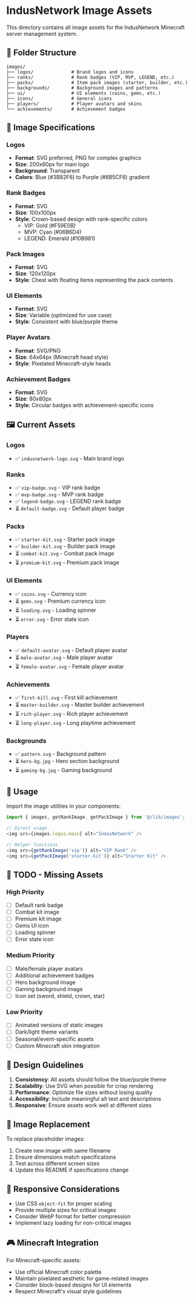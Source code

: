 # IndusNetwork Image Assets

This directory contains all image assets for the IndusNetwork Minecraft server management system.

## 📁 Folder Structure

```
images/
├── logos/              # Brand logos and icons
├── ranks/              # Rank badges (VIP, MVP, LEGEND, etc.)
├── packs/              # Item pack images (starter, builder, etc.)
├── backgrounds/        # Background images and patterns
├── ui/                 # UI elements (coins, gems, etc.)
├── icons/              # General icons
├── players/            # Player avatars and skins
└── achievements/       # Achievement badges
```

## 🎨 Image Specifications

### Logos

- **Format**: SVG preferred, PNG for complex graphics
- **Size**: 200x60px for main logo
- **Background**: Transparent
- **Colors**: Blue (#3B82F6) to Purple (#8B5CF6) gradient

### Rank Badges

- **Format**: SVG
- **Size**: 100x100px
- **Style**: Crown-based design with rank-specific colors
  - VIP: Gold (#F59E0B)
  - MVP: Cyan (#06B6D4)
  - LEGEND: Emerald (#10B981)

### Pack Images

- **Format**: SVG
- **Size**: 120x120px
- **Style**: Chest with floating items representing the pack contents

### UI Elements

- **Format**: SVG
- **Size**: Variable (optimized for use case)
- **Style**: Consistent with blue/purple theme

### Player Avatars

- **Format**: SVG/PNG
- **Size**: 64x64px (Minecraft head style)
- **Style**: Pixelated Minecraft-style heads

### Achievement Badges

- **Format**: SVG
- **Size**: 80x80px
- **Style**: Circular badges with achievement-specific icons

## 🖼️ Current Assets

### Logos

- ✅ `indusnetwork-logo.svg` - Main brand logo

### Ranks

- ✅ `vip-badge.svg` - VIP rank badge
- ✅ `mvp-badge.svg` - MVP rank badge
- ✅ `legend-badge.svg` - LEGEND rank badge
- ⏳ `default-badge.svg` - Default player badge

### Packs

- ✅ `starter-kit.svg` - Starter pack image
- ✅ `builder-kit.svg` - Builder pack image
- ⏳ `combat-kit.svg` - Combat pack image
- ⏳ `premium-kit.svg` - Premium pack image

### UI Elements

- ✅ `coins.svg` - Currency icon
- ⏳ `gems.svg` - Premium currency icon
- ⏳ `loading.svg` - Loading spinner
- ⏳ `error.svg` - Error state icon

### Players

- ✅ `default-avatar.svg` - Default player avatar
- ⏳ `male-avatar.svg` - Male player avatar
- ⏳ `female-avatar.svg` - Female player avatar

### Achievements

- ✅ `first-kill.svg` - First kill achievement
- ⏳ `master-builder.svg` - Master builder achievement
- ⏳ `rich-player.svg` - Rich player achievement
- ⏳ `long-player.svg` - Long playtime achievement

### Backgrounds

- ✅ `pattern.svg` - Background pattern
- ⏳ `hero-bg.jpg` - Hero section background
- ⏳ `gaming-bg.jpg` - Gaming background

## 🔧 Usage

Import the image utilities in your components:

```typescript
import { images, getRankImage, getPackImage } from '@/lib/images';

// Direct usage
<img src={images.logos.main} alt="IndusNetwork" />

// Helper functions
<img src={getRankImage('vip')} alt="VIP Rank" />
<img src={getPackImage('starter-kit')} alt="Starter Kit" />
```

## 📝 TODO - Missing Assets

### High Priority

- [ ] Default rank badge
- [ ] Combat kit image
- [ ] Premium kit image
- [ ] Gems UI icon
- [ ] Loading spinner
- [ ] Error state icon

### Medium Priority

- [ ] Male/female player avatars
- [ ] Additional achievement badges
- [ ] Hero background image
- [ ] Gaming background image
- [ ] Icon set (sword, shield, crown, star)

### Low Priority

- [ ] Animated versions of static images
- [ ] Dark/light theme variants
- [ ] Seasonal/event-specific assets
- [ ] Custom Minecraft skin integration

## 🎯 Design Guidelines

1. **Consistency**: All assets should follow the blue/purple theme
2. **Scalability**: Use SVG when possible for crisp rendering
3. **Performance**: Optimize file sizes without losing quality
4. **Accessibility**: Include meaningful alt text and descriptions
5. **Responsive**: Ensure assets work well at different sizes

## 🔄 Image Replacement

To replace placeholder images:

1. Create new image with same filename
2. Ensure dimensions match specifications
3. Test across different screen sizes
4. Update this README if specifications change

## 📱 Responsive Considerations

- Use CSS `object-fit` for proper scaling
- Provide multiple sizes for critical images
- Consider WebP format for better compression
- Implement lazy loading for non-critical images

## 🎮 Minecraft Integration

For Minecraft-specific assets:

- Use official Minecraft color palette
- Maintain pixelated aesthetic for game-related images
- Consider block-based designs for UI elements
- Respect Minecraft's visual style guidelines
